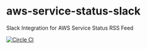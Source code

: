 # aws-service-status-slack

Slack Integration for AWS Service Status RSS Feed

[![Circle CI](https://circleci.com/gh/vrivellino/aws-service-status-slack.svg?style=svg)](https://circleci.com/gh/vrivellino/aws-service-status-slack)
